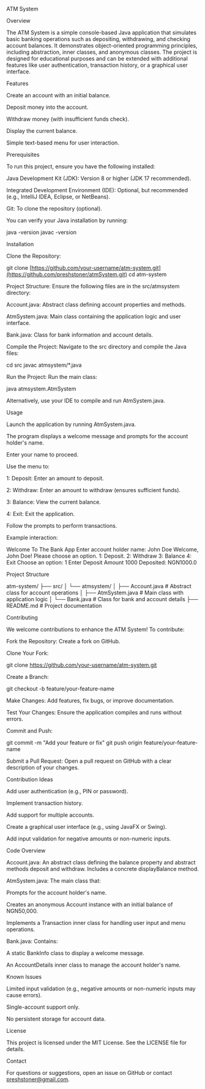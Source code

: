 ATM System

Overview

The ATM System is a simple console-based Java application that simulates basic banking operations such as depositing, withdrawing, and checking account balances. It demonstrates object-oriented programming principles, including abstraction, inner classes, and anonymous classes. The project is designed for educational purposes and can be extended with additional features like user authentication, transaction history, or a graphical user interface.

Features





Create an account with an initial balance.



Deposit money into the account.



Withdraw money (with insufficient funds check).



Display the current balance.



Simple text-based menu for user interaction.

Prerequisites

To run this project, ensure you have the following installed:





Java Development Kit (JDK): Version 8 or higher (JDK 17 recommended).



Integrated Development Environment (IDE): Optional, but recommended (e.g., IntelliJ IDEA, Eclipse, or NetBeans).



Git: To clone the repository (optional).

You can verify your Java installation by running:

java -version
javac -version

Installation





Clone the Repository:

git clone [https://github.com/your-username/atm-system.git](https://github.com/preshstoner/atmSystem.git)
cd atm-system



Project Structure: Ensure the following files are in the src/atmsystem directory:





Account.java: Abstract class defining account properties and methods.



AtmSystem.java: Main class containing the application logic and user interface.



Bank.java: Class for bank information and account details.



Compile the Project: Navigate to the src directory and compile the Java files:

cd src
javac atmsystem/*.java



Run the Project: Run the main class:

java atmsystem.AtmSystem

Alternatively, use your IDE to compile and run AtmSystem.java.

Usage





Launch the application by running AtmSystem.java.



The program displays a welcome message and prompts for the account holder's name.



Enter your name to proceed.



Use the menu to:





1: Deposit: Enter an amount to deposit.



2: Withdraw: Enter an amount to withdraw (ensures sufficient funds).



3: Balance: View the current balance.



4: Exit: Exit the application.



Follow the prompts to perform transactions.

Example interaction:

Welcome To The Bank App
Enter account holder name: John Doe
Welcome, John Doe! Please choose an option.
1: Deposit.
2: Withdraw
3: Balance
4: Exit
Choose an option:
1
Enter Deposit Amount
1000
Deposited: NGN1000.0

Project Structure

atm-system/
├── src/
│   └── atmsystem/
│       ├── Account.java       # Abstract class for account operations
│       ├── AtmSystem.java     # Main class with application logic
│       └── Bank.java          # Class for bank and account details
├── README.md                  # Project documentation

Contributing

We welcome contributions to enhance the ATM System! To contribute:





Fork the Repository: Create a fork on GitHub.



Clone Your Fork:

git clone https://github.com/your-username/atm-system.git



Create a Branch:

git checkout -b feature/your-feature-name



Make Changes: Add features, fix bugs, or improve documentation.



Test Your Changes: Ensure the application compiles and runs without errors.



Commit and Push:

git commit -m "Add your feature or fix"
git push origin feature/your-feature-name



Submit a Pull Request: Open a pull request on GitHub with a clear description of your changes.

Contribution Ideas





Add user authentication (e.g., PIN or password).



Implement transaction history.



Add support for multiple accounts.



Create a graphical user interface (e.g., using JavaFX or Swing).



Add input validation for negative amounts or non-numeric inputs.

Code Overview





Account.java: An abstract class defining the balance property and abstract methods deposit and withdraw. Includes a concrete displayBalance method.



AtmSystem.java: The main class that:





Prompts for the account holder's name.



Creates an anonymous Account instance with an initial balance of NGN50,000.



Implements a Transaction inner class for handling user input and menu operations.



Bank.java: Contains:





A static BankInfo class to display a welcome message.



An AccountDetails inner class to manage the account holder's name.

Known Issues





Limited input validation (e.g., negative amounts or non-numeric inputs may cause errors).



Single-account support only.



No persistent storage for account data.

License

This project is licensed under the MIT License. See the LICENSE file for details.

Contact

For questions or suggestions, open an issue on GitHub or contact preshstoner@gmail.com.
